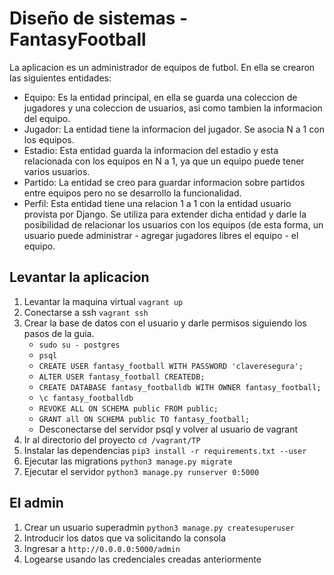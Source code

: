 # Diseño de sistemas - FantasyFootball

La aplicacion es un administrador de equipos de futbol.
En ella se crearon las siguientes entidades:
* Equipo: Es la entidad principal, en ella se guarda una coleccion de jugadores y una coleccion de usuarios, asi como tambien la informacion del equipo.
* Jugador: La entidad tiene la informacion del jugador. Se asocia N a 1 con los equipos.
* Estadio: Esta entidad guarda la informacion del estadio y esta relacionada con los equipos en N a 1, ya que un equipo puede tener varios usuarios.
* Partido: La entidad se creo para guardar informacion sobre partidos entre equipos pero no se desarrollo la funcionalidad.
* Perfil: Esta entidad tiene una relacion 1 a 1 con la entidad usuario provista por Django. Se utiliza para extender dicha entidad y darle la posibilidad de relacionar los usuarios con los equipos (de esta forma, un usuario puede administrar - agregar jugadores libres el equipo - el equipo.

## Levantar la aplicacion

1. Levantar la maquina virtual `vagrant up`
2. Conectarse a ssh `vagrant ssh`
3. Crear la base de datos con el usuario y darle permisos siguiendo los pasos de la guia.
	* `sudo su - postgres`
	* `psql`
	* `CREATE USER fantasy_football WITH PASSWORD 'claveresegura';`
	* `ALTER USER fantasy_football CREATEDB;`
	* `CREATE DATABASE fantasy_footballdb WITH OWNER fantasy_football;`
	* `\c fantasy_footballdb`
	* `REVOKE ALL ON SCHEMA public FROM public;`
	* `GRANT all ON SCHEMA public TO fantasy_football;`
	* Desconectarse del servidor psql y volver al usuario de vagrant
4. Ir al directorio del proyecto `cd /vagrant/TP`
5. Instalar las dependencias `pip3 install -r requirements.txt --user`
5. Ejecutar las migrations `python3 manage.py migrate`
6. Ejecutar el servidor `python3 manage.py runserver 0:5000`

## El admin
1. Crear un usuario superadmin `python3 manage.py createsuperuser`
2. Introducir los datos que va solicitando la consola
3. Ingresar a `http://0.0.0.0:5000/admin`
4. Logearse usando las credenciales creadas anteriormente
